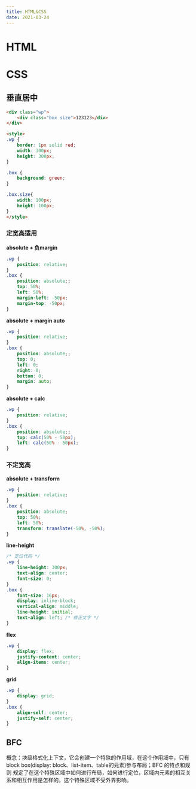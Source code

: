 ```yaml
---
title: HTML&CSS
date: 2021-03-24
---
```


# HTML

# CSS

## 垂直居中

```html
<div class="wp">
    <div class="box size">123123</div>
</div>

<style>
.wp {
    border: 1px solid red;
    width: 300px;
    height: 300px;
}

.box {
    background: green;    
}

.box.size{
    width: 100px;
    height: 100px;
}
</style>
```

<CssCenter />

### 定宽高适用

**absolute + 负margin**

```css
.wp {
    position: relative;
}
.box {
    position: absolute;;
    top: 50%;
    left: 50%;
    margin-left: -50px;
    margin-top: -50px;
}
```

**absolute + margin auto**

```css
.wp {
    position: relative;
}
.box {
    position: absolute;;
    top: 0;
    left: 0;
    right: 0;
    bottom: 0;
    margin: auto;
}

```

**absolute + calc**

```css
.wp {
    position: relative;
}
.box {
    position: absolute;;
    top: calc(50% - 50px);
    left: calc(50% - 50px);
}
```


### 不定宽高

**absolute + transform**

```css
.wp {
    position: relative;
}
.box {
    position: absolute;
    top: 50%;
    left: 50%;
    transform: translate(-50%, -50%);
}
```

**line-height**

```css
/* 定位代码 */
.wp {
    line-height: 300px;
    text-align: center;
    font-size: 0;
}
.box {
    font-size: 16px;
    display: inline-block;
    vertical-align: middle;
    line-height: initial;
    text-align: left; /* 修正文字 */
}
```

**flex**

```css
.wp {
    display: flex;
    justify-content: center;
    align-items: center;
}
```

**grid**

```css
.wp {
    display: grid;
}
.box {
    align-self: center;
    justify-self: center;
}
```


## BFC

概念：块级格式化上下文，它会创建一个特殊的作用域，在这个作用域中，只有 block box(display: block、list-item、table的元素)参与布局；BFC 的特点和规则
规定了在这个特殊区域中如何进行布局，如何进行定位，区域内元素的相互关系和相互作用是怎样的。这个特殊区域不受外界影响。
